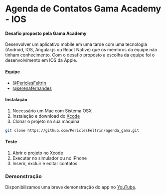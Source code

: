 # Agenda de Contatos Gama Academy - IOS

#### Desafio proposto pela Gama Academy
Desenvolver um aplicativo mobile em uma tarde com uma tecnologia (Android, IOS, Angular.js ou React Native) que os membros da equipe não tinham conhecimento. Com o desafio proposto a escolha da equipe foi o desenvolvimento em IOS da Apple.

#### Equipe
- [@PericlesFeltrin](https://github.com/periclesfeltrin)
- [@serenafernandes](https://github.com/serenafernandes)

#### Instalação
1. Necessário um Mac com Sistema OSX
2. Instalação e download do [Xcode](https://developer.apple.com/xcode/)
3. Clonar o projeto na sua máquina
``` sh
git clone https://github.com/PericlesFeltrin/agenda_gama.git
```

#### Teste
1. Abrir o projeto no Xcode
2. Executar no simulador ou no iPhone
3. Inserir, excluir e editar contatos


### Demonstração
Disponibilizamos uma breve demonstração do app no [YouTube](https://www.youtube.com/watch?v=Sjm9VQL5YVw).